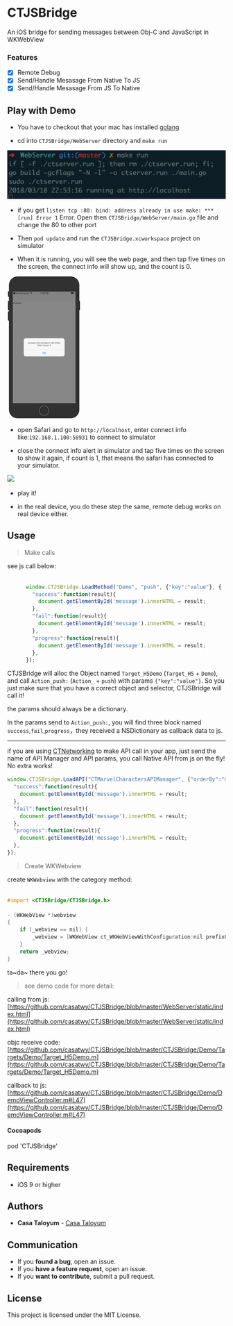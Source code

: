 # CTJSBridge

An iOS bridge for sending messages between Obj-C and JavaScript in WKWebView

### Features

- [x] Remote Debug
- [x] Send/Handle Mesasage From Native To JS
- [x] Send/Handle Mesasage From JS To Native

## Play with Demo

- You have to checkout that your mac has installed [golang](https://golang.org/doc/install)

- cd into `CTJSBridge/WebServer` directory and `make run` 

![](image/make_run.jpg)

- if you get `listen tcp :80: bind: address already in use
make: *** [run] Error 1` Error. Open then `CTJSBridge/WebServer/main.go` file and change the 80 to other port

- Then `pod update` and run the `CTJSBridge.xcworkspace` project on simulator

- When it is running, you will see the web page, and then tap five times on the screen, the connect info will show up, and the count is 0.

![](image/simulator.jpg)

- open Safari and go to `http://localhost`, enter connect info like:`192.168.1.100:58931` to connect to simulator

- close the connect info alert in simulator and tap five times on the screen to show it again, if count is 1, that means the safari has connected to your simulator.

![](image/finally.gif)

- play it!

- in the real device, you do these step the same, remote debug works on real device either.


## Usage

> Make calls

see js call below:

```javascript

      window.CTJSBridge.LoadMethod("Demo", "push", {"key":"value"}, {
        "success":function(result){
          document.getElementById('message').innerHTML = result;
        },
        "fail":function(result){
          document.getElementById('message').innerHTML = result;
        },
        "progress":function(result){
          document.getElementById('message').innerHTML = result;
        },
      });

```

CTJSBridge will alloc the Object named `Target_H5Demo` (`Target_H5` + `Demo`), and call `Action_push:` (`Action_` + `push`) with params `{"key":"value"}`. So you just make sure that you have a correct object and selector, CTJSBridge will call it!

the params should always be a dictionary.

In the params send to `Action_push:`, you will find three block named `success`,`fail`,`progress`，they received a NSDictionary as callback data to js.

---

if you are using [CTNetworking](https://github.com/casatwy/CTNetworking) to make API call in your app, just send the name of API Manager and API params, you call Native API from js on the fly! No extra works!

```javascript
window.CTJSBridge.LoadAPI("CTMarvelCharactersAPIManager", {"orderBy":"modified"}, {
  "success":function(result){
    document.getElementById('message').innerHTML = result;
  },
  "fail":function(result){
    document.getElementById('message').innerHTML = result;
  },
  "progress":function(result){
    document.getElementById('message').innerHTML = result;
  },
});
```

> Create WKWebview

create `WKWebview` with the category method:

```objective-c

#import <CTJSBridge/CTJSBridge.h>

- (WKWebView *)webview
{
    if (_webview == nil) {
        _webview = [WKWebView ct_WKWebViewWithConfiguration:nil prefixUserAgent:nil];
    }
    return _webview;
}
```

ta~da~ there you go!

> see demo code for more detail:

calling from js: [https://github.com/casatwy/CTJSBridge/blob/master/WebServer/static/index.html](https://github.com/casatwy/CTJSBridge/blob/master/WebServer/static/index.html)

objc receive code: [https://github.com/casatwy/CTJSBridge/blob/master/CTJSBridge/Demo/Targets/Demo/Target_H5Demo.m](https://github.com/casatwy/CTJSBridge/blob/master/CTJSBridge/Demo/Targets/Demo/Target_H5Demo.m)

callback to js: [https://github.com/casatwy/CTJSBridge/blob/master/CTJSBridge/Demo/DemoViewController.m#L47](https://github.com/casatwy/CTJSBridge/blob/master/CTJSBridge/Demo/DemoViewController.m#L47)

#### Cocoapods

pod 'CTJSBridge'

## Requirements

* iOS 9 or higher

## Authors

* **Casa Taloyum** -  [Casa Taloyum](https://github.com/casatwy)

## Communication

* If you **found a bug**, open an issue.
* If you **have a feature request**, open an issue.
* If you **want to contribute**, submit a pull request.

## License

This project is licensed under the MIT License.

